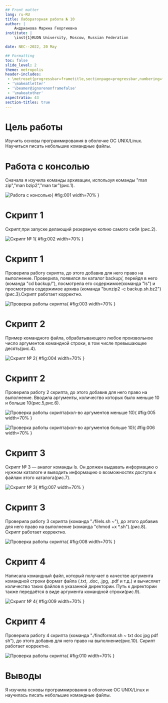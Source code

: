 ```yaml
---
## Front matter
lang: ru-RU
title: Лабораторная работа № 10
author: |
	Андрианова Марина Георгиевна
institute: |
	\inst{1}RUDN University, Moscow, Russian Federation

date: NEC--2022, 20 May

## Formatting
toc: false
slide_level: 2
theme: metropolis
header-includes: 
 - \metroset{progressbar=frametitle,sectionpage=progressbar,numbering=fraction}
 - '\makeatletter'
 - '\beamer@ignorenonframefalse'
 - '\makeatother'
aspectratio: 43
section-titles: true
---
```


# Цель работы

Изучить основы программирования в оболочке ОС UNIX/Linux. Научиться писать небольшие командные файлы.

# Работа с консолью

Сначала я изучила команды архивации, используя команды "man zip","man bzip2","man tar"(рис.1).

![Работа с консолью](image/1.png){ #fig:001 width=70% }

# Скрипт 1
Скрипт,при запуске делающий резервную копию самого себя (рис.2). 

![Скрипт № 1](image/6.png){ #fig:002 width=70% }

# Скрипт 1
Проверила работу скрипта, до этого добавив для него право на выполнение. Проверила, появился ли каталог backup/, перейдя в него (команда "cd backup/"), посмотрела его содержимое(команда "ls") и просмотрела содержимое архива (команда "bunzip2 -c backup.sh.bz2")(рис.3).Скрипт работает корректно.

![Проверка работы скрипта](image/7.png){ #fig:003 width=70% }

# Скрипт 2

Пример командного файла, обрабатывающего любое произвольное число аргументов командной строки, в том числе превышающее десять(рис.4).

![Скрипт № 2](image/9.png){ #fig:004 width=70% }

# Скрипт 2

Проверила работу 2 скрипта, до этого добавив для него право на выполнение. Вводила аргументы, количество которых было меньше 10 и больше 10(рис.5,рис.6).

![Проверка работы скрипта(кол-во аргументов меньше 10)](image/10.png){ #fig:005 width=70% }

![Проверка работы скрипта(кол-во аргументов больше 10)](image/11.png){ #fig:006 width=70% }

# Скрипт 3

Скрипт № 3 — аналог команды ls. Он должен выдавать информацию о нужном каталоге и выводить информацию о возможностях доступа к файлам этого каталога(рис.7).

![Скрипт № 3](image/13.png){ #fig:007 width=70% }

# Скрипт 3

Проверила работу 3 скрипта (команда "./filels.sh ~"), до этого добавив для него право на выполнение (команда "chmod +x *.sh").(рис.8). Скрипт работает корректно.

![Проверка работы скрипта](image/15.png){ #fig:008 width=70% }

# Скрипт 4
Написала командный файл, который получает в качестве аргумента командной строки формат файла (.txt, .doc, .jpg, .pdf и т.д.) и вычисляет количество таких файлов в указанной директории. Путь к директории также передаётся в виде аргумента командной строки(рис.9).

![Скрипт № 4](image/18.png){ #fig:009 width=70% }

# Скрипт 4

Проверила работу 4 скрипта (команда "./findformat.sh ~ txt doc jpg pdf sh"), до этого добавив для него право на выполнение(рис.10). Скрипт работает корректно.

![Проверка работы скрипта](image/19.png){ #fig:010 width=70% }

# Выводы

Я изучила основы программирования в оболочке ОС UNIX/Linux и научилась писать небольшие командные файлы.

